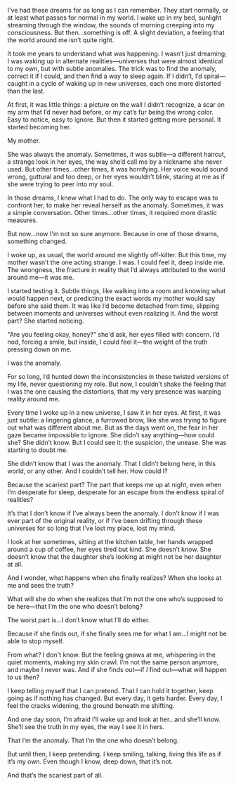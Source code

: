 
I've had these dreams for as long as I can remember. They start normally, or at least what passes for normal in my world. I wake up in my bed, sunlight streaming through the window, the sounds of morning creeping into my consciousness. But then...something is off. A slight deviation, a feeling that the world around me isn’t quite right. 

It took me years to understand what was happening. I wasn’t just dreaming; I was waking up in alternate realities—universes that were almost identical to my own, but with subtle anomalies. The trick was to find the anomaly, correct it if I could, and then find a way to sleep again. If I didn’t, I’d spiral—caught in a cycle of waking up in new universes, each one more distorted than the last. 

At first, it was little things: a picture on the wall I didn’t recognize, a scar on my arm that I’d never had before, or my cat’s fur being the wrong color. Easy to notice, easy to ignore. But then it started getting more personal. It started becoming her. 

My mother.

She was always the anomaly. Sometimes, it was subtle—a different haircut, a strange look in her eyes, the way she’d call me by a nickname she never used. But other times...other times, it was horrifying. Her voice would sound wrong, guttural and too deep, or her eyes wouldn’t blink, staring at me as if she were trying to peer into my soul. 

In those dreams, I knew what I had to do. The only way to escape was to confront her, to make her reveal herself as the anomaly. Sometimes, it was a simple conversation. Other times...other times, it required more drastic measures.

But now...now I'm not so sure anymore. Because in one of those dreams, something changed.

I woke up, as usual, the world around me slightly off-kilter. But this time, my mother wasn’t the one acting strange. I was. I could feel it, deep inside me. The wrongness, the fracture in reality that I’d always attributed to the world around me—it was me.

I started testing it. Subtle things, like walking into a room and knowing what would happen next, or predicting the exact words my mother would say before she said them. It was like I’d become detached from time, slipping between moments and universes without even realizing it. And the worst part? She started noticing.

"Are you feeling okay, honey?" she'd ask, her eyes filled with concern. I’d nod, forcing a smile, but inside, I could feel it—the weight of the truth pressing down on me.

I was the anomaly.

For so long, I’d hunted down the inconsistencies in these twisted versions of my life, never questioning my role. But now, I couldn’t shake the feeling that I was the one causing the distortions, that my very presence was warping reality around me.

Every time I woke up in a new universe, I saw it in her eyes. At first, it was just subtle: a lingering glance, a furrowed brow, like she was trying to figure out what was different about me. But as the days went on, the fear in her gaze became impossible to ignore. She didn’t say anything—how could she? She didn’t know. But I could see it: the suspicion, the unease. She was starting to doubt me.

She didn’t know that I was the anomaly. That I didn’t belong here, in this world, or any other. And I couldn’t tell her. How could I?

Because the scariest part? The part that keeps me up at night, even when I’m desperate for sleep, desperate for an escape from the endless spiral of realities? 

It’s that I don’t know if I’ve always been the anomaly. I don’t know if I was ever part of the original reality, or if I’ve been drifting through these universes for so long that I’ve lost my place, lost my mind.

I look at her sometimes, sitting at the kitchen table, her hands wrapped around a cup of coffee, her eyes tired but kind. She doesn’t know. She doesn’t know that the daughter she’s looking at might not be her daughter at all.

And I wonder, what happens when she finally realizes? When she looks at me and sees the truth? 

What will she do when she realizes that I’m not the one who’s supposed to be here—that I’m the one who doesn’t belong?

The worst part is...I don’t know what I’ll do either.

Because if she finds out, if she finally sees me for what I am...I might not be able to stop myself.

From what? I don't know. But the feeling gnaws at me, whispering in the quiet moments, making my skin crawl. I’m not the same person anymore, and maybe I never was. And if she finds out—if *I* find out—what will happen to us then?

I keep telling myself that I can pretend. That I can hold it together, keep going as if nothing has changed. But every day, it gets harder. Every day, I feel the cracks widening, the ground beneath me shifting.

And one day soon, I’m afraid I’ll wake up and look at her...and she’ll know. She’ll see the truth in my eyes, the way I see it in hers.

That I’m the anomaly. That I’m the one who doesn’t belong.

But until then, I keep pretending. I keep smiling, talking, living this life as if it’s my own. Even though I know, deep down, that it’s not. 

And that’s the scariest part of all.